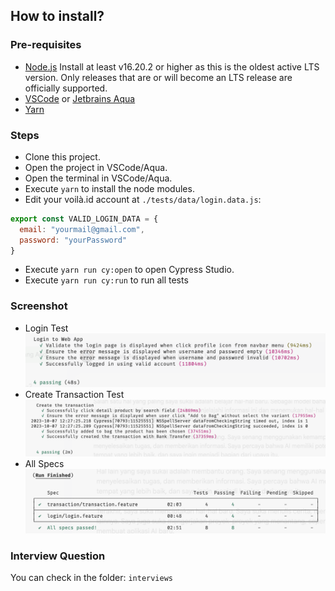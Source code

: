 ## How to install?
### Pre-requisites
- [Node.js](https://nodejs.org/en "Node.js")
  Install at least v16.20.2 or higher as this is the oldest active LTS version.
  Only releases that are or will become an LTS release are officially supported.
- [VSCode](https://code.visualstudio.com/ "VSCode") or [Jetbrains Aqua](https://www.jetbrains.com/aqua/ "Jetbrains Aqua")
- [Yarn](https://yarnpkg.com/getting-started/install "Yarn")

### Steps
- Clone this project.
- Open the project in VSCode/Aqua.
- Open the terminal in VSCode/Aqua.
- Execute `yarn` to install the node modules.
- Edit your voilà.id account at `./tests/data/login.data.js`:
```javascript
export const VALID_LOGIN_DATA = {
  email: "yourmail@gmail.com",
  password: "yourPassword"
}
```
- Execute `yarn run cy:open` to open Cypress Studio.
- Execute `yarn run cy:run` to run all tests

### Screenshot
- Login Test
  ![Login Test](images/login-test.png "Login Test")
- Create Transaction Test
  ![Create Transaction Test](images/create-transaction.png "Create Transaction Test")
- All Specs
  ![All Specs](images/all-spec.png "All Specs")

### Interview Question
You can check in the folder: `interviews`